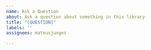 ```yaml
---
name: Ask a Question
about: Ask a question about something in this library
title: "[QUESTION]"
labels: ''
assignees: mateusjunges

---
```



